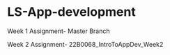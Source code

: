 # LS-App-development
Week 1 Assignment-   Master Branch

Week 2 Assignment- 22B0068_IntroToAppDev_Week2
